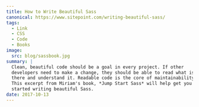 ```yaml
---
title: How to Write Beautiful Sass
canonical: https://www.sitepoint.com/writing-beautiful-sass/
tags:
  - Link
  - CSS
  - Code
  - Books
image:
  src: blog/sassbook.jpg
summary: |
  Clean, beautiful code should be a goal in every project. If other
  developers need to make a change, they should be able to read what is
  there and understand it. Readable code is the core of maintainability.
  This excerpt from Miriam's book, *Jump Start Sass* will help get you
  started writing beautiful Sass.
date: 2017-10-13
---
```

